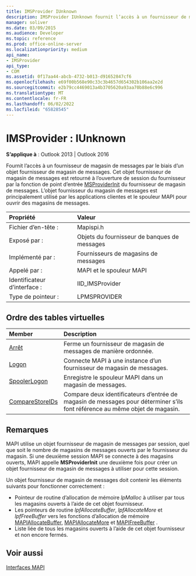 ```yaml
---
title: IMSProvider IUnknown
description: IMSProvider IUnknown fournit l’accès à un fournisseur de magasin de messages via un objet fournisseur de magasin de messages.
manager: soliver
ms.date: 03/09/2015
ms.audience: Developer
ms.topic: reference
ms.prod: office-online-server
ms.localizationpriority: medium
api_name:
- IMSProvider
api_type:
- COM
ms.assetid: 0f17aa44-abcb-4732-b013-d91652847cf6
ms.openlocfilehash: e69f00b568e90c33c3b4657d654302b106aa2e2d
ms.sourcegitcommit: e2b79cc4469013a4b3705620a93aa70b88e6c996
ms.translationtype: MT
ms.contentlocale: fr-FR
ms.lasthandoff: 06/02/2022
ms.locfileid: "65828545"
---
```

# <a name="imsprovider--iunknown"></a>IMSProvider : IUnknown

**S’applique à** : Outlook 2013 | Outlook 2016
  
Fournit l’accès à un fournisseur de magasin de messages par le biais d’un objet fournisseur de magasin de messages. Cet objet fournisseur de magasin de messages est retourné à l’ouverture de session du fournisseur par la fonction de point d’entrée [MSProviderInit](msproviderinit.md) du fournisseur de magasin de messages. L’objet fournisseur du magasin de messages est principalement utilisé par les applications clientes et le spouleur MAPI pour ouvrir des magasins de messages.
  
|Propriété|Valeur|
|:-----|:-----|
|Fichier d’en-tête :  <br/> |Mapispi.h  <br/> |
|Exposé par :  <br/> |Objets du fournisseur de banques de messages  <br/> |
|Implémenté par :  <br/> |Fournisseurs de magasins de messages  <br/> |
|Appelé par :  <br/> |MAPI et le spouleur MAPI  <br/> |
|Identificateur d’interface :  <br/> |IID_IMSProvider  <br/> |
|Type de pointeur :  <br/> |LPMSPROVIDER  <br/> |

## <a name="vtable-order"></a>Ordre des tables virtuelles

|Member|Description|
|:-----|:-----|
|[Arrêt](imsprovider-shutdown.md) <br/> |Ferme un fournisseur de magasin de messages de manière ordonnée. |
|[Logon](imsprovider-logon.md) <br/> |Connecte MAPI à une instance d’un fournisseur de magasin de messages. |
|[SpoolerLogon](imsprovider-spoolerlogon.md) <br/> |Enregistre le spouleur MAPI dans un magasin de messages. |
|[CompareStoreIDs](imsprovider-comparestoreids.md) <br/> |Compare deux identificateurs d’entrée de magasin de messages pour déterminer s’ils font référence au même objet de magasin. |

## <a name="remarks"></a>Remarques

MAPI utilise un objet fournisseur de magasin de messages par session, quel que soit le nombre de magasins de messages ouverts par le fournisseur du magasin. Si une deuxième session MAPI se connecte à des magasins ouverts, MAPI appelle **MSProviderInit** une deuxième fois pour créer un objet fournisseur de magasin de messages à utiliser pour cette session.
  
Un objet fournisseur de magasin de messages doit contenir les éléments suivants pour fonctionner correctement :
  
- Pointeur de routine d’allocation de mémoire _lpMalloc_ à utiliser par tous les magasins ouverts à l’aide de cet objet fournisseur.
- Les pointeurs de routine _lpfAllocateBuffer_, _lpfAllocateMore_ et _lpfFreeBuffer_ vers les fonctions d’allocation de mémoire [MAPIAllocateBuffer](mapiallocatebuffer.md), [MAPIAllocateMore](mapiallocatemore.md) et [MAPIFreeBuffer](mapifreebuffer.md) .
- Liste liée de tous les magasins ouverts à l’aide de cet objet fournisseur et non encore fermés.

## <a name="see-also"></a>Voir aussi

[Interfaces MAPI](mapi-interfaces.md)
